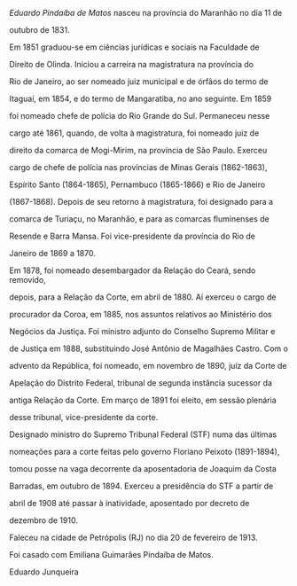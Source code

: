 

*Eduardo Pindaíba de Matos* nasceu na província do Maranhão no dia 11 de

outubro de 1831.



Em 1851 graduou-se em ciências jurídicas e sociais na Faculdade de

Direito de Olinda. Iniciou a carreira na magistratura na província do

Rio de Janeiro, ao ser nomeado juiz municipal e de órfãos do termo de

Itaguaí, em 1854, e do termo de Mangaratiba, no ano seguinte. Em 1859

foi nomeado chefe de polícia do Rio Grande do Sul. Permaneceu nesse

cargo até 1861, quando, de volta à magistratura, foi nomeado juiz de

direito da comarca de Mogi-Mirim, na província de São Paulo. Exerceu

cargo de chefe de polícia nas províncias de Minas Gerais (1862-1863),

Espírito Santo (1864-1865), Pernambuco (1865-1866) e Rio de Janeiro

(1867-1868). Depois de seu retorno à magistratura, foi designado para a

comarca de Turiaçu, no Maranhão, e para as comarcas fluminenses de

Resende e Barra Mansa. Foi vice-presidente da província do Rio de

Janeiro de 1869 a 1870.



Em 1878, foi nomeado desembargador da Relação do Ceará, sendo removido,

depois, para a Relação da Corte, em abril de 1880. Aí exerceu o cargo de

procurador da Coroa, em 1885, nos assuntos relativos ao Ministério dos

Negócios da Justiça. Foi ministro adjunto do Conselho Supremo Militar e

de Justiça em 1888, substituindo José Antônio de Magalhães Castro. Com o

advento da República, foi nomeado, em novembro de 1890, juiz da Corte de

Apelação do Distrito Federal, tribunal de segunda instância sucessor da

antiga Relação da Corte. Em março de 1891 foi eleito, em sessão plenária

desse tribunal, vice-presidente da corte.



Designado ministro do Supremo Tribunal Federal (STF) numa das últimas

nomeações para a corte feitas pelo governo Floriano Peixoto (1891-1894),

tomou posse na vaga decorrente da aposentadoria de Joaquim da Costa

Barradas, em outubro de 1894. Exerceu a presidência do STF a partir de

abril de 1908 até passar à inatividade, aposentado por decreto de

dezembro de 1910.



Faleceu na cidade de Petrópolis (RJ) no dia 20 de fevereiro de 1913.



Foi casado com Emiliana Guimarães Pindaíba de Matos.



Eduardo Junqueira



